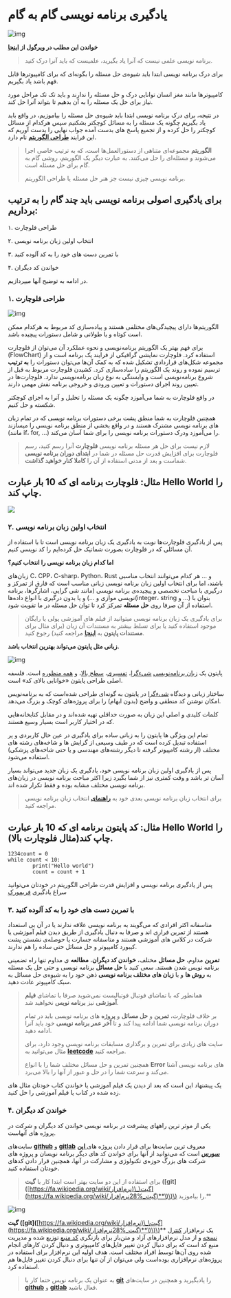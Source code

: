 # یادگیری برنامه نویسی گام به گام

![img](https://files.virgool.io/upload/users/34548/posts/crhhzo72dpkg/vhzcikrvfxl9.jpeg)

**خواندن این مطلب در ویرگول از** [**اینجا**](https://vrgl.ir/RTctL)

> برنامه نویسی علمی نیست که آنرا یاد بگیرید، علمیست که باید آنرا درک کنید.

برای درک برنامه نویسی ابتدا باید شیوه‌ی حل مسئله را بگونه‌ای که برای کامپیوترها قابل فهم باشد یاد بگیریم.

کامپیوترها مانند مغز انسان توانایی درک و حل مسئله را ندارند و باید تک تک مراحل مورد نیاز برای حل یک مسئله را به آن بدهیم تا بتواند آنرا حل کند.

در نتیجه، برای درک برنامه نویسی ابتدا باید شیوه‌ی حل مسئله را بیاموزیم، در واقع باید یاد بگیریم چگونه یک مسئله‌ را به مسائل کوچکتر بشکنیم سپس هرکدام از مسائل کوچکتر را حل کرده و از تجمیع پاسخ های بدست آمده جواب نهایی را بدست آوریم که این فرایند [**طراحی الگوریتم**](https://fa.wikipedia.org/wiki/الگوریتم) نام دارد.

> **الگوریتم** مجموعه‌ای متناهی از دستورالعمل‌ها است، که به ترتیب خاصی اجرا می‌شوند و مسئله‌ای را حل می‌کنند. به عبارت دیگر یک الگوریتم، روشی گام به گام برای حل مسئله است.
>
> برنامه نویسی چیزی نیست جز هنر حل مسئله یا طراحی الگوریتم.

## برای یادگیری اصولی برنامه نویسی باید چند گام را به ترتیب برداریم:

۱. طراحی فلوچارت

۲. انتخاب اولین زبان برنامه نویسی

۳. با تمرین دست های خود را به کد آلوده کنید

۴. خواندن کد دیگران

در ادامه به توضیح آنها میپردازیم.

### ۱. طراحی فلوچارت

![img](https://files.virgool.io/upload/users/34548/posts/crhhzo72dpkg/2r38ky3hklaa.png)

الگوریتم‌ها دارای پیچیدگی‌های مختلفی هستند و پیاده‌سازی کد مربوط به هرکدام ممکن است کوتاه و یا طولانی و شامل دستورات پیچیده باشد.

برای فهم بهتر یک الگوریتم برنامه‌نویسی و نحوه عملکرد آن می‌توان از فلوچارت \(FlowChart\) استفاده کرد. فلوچارت نمایشی گرافیکی از فرایند یک برنامه است و از مجموعه شکل‌های قراردادی تشکیل شده که به کمک آن‌ها می‌توان دستورات را **به ترتیب** ترسیم نموده و روند یک الگوریتم را ساده‌سازی کرد. کشیدن فلوچارت مربوط به قبل از شروع برنامه‌نویسی است و وابستگی به نوع زبان برنامه‌نویسی ندارد. فلوچارت‌ها در تعیین روند اجرای دستورات و تعیین ورودی و خروجی برنامه نقش مهمی دارند.

در واقع فلوچارت به شما می‌آموزد چگونه یک مسئله را تحلیل و آنرا به اجزای کوچکتر شکسته و حل کنیم.

همچنین فلوچارت به شما منطق پشت برخی دستورات برنامه نویسی که در تمام زبان های برنامه نویسی مشترک هستند و در واقع بخشی از منطق برنامه نویسی را میسازند \(مانند if، for, ...\) را می‌آموزد ودرک دستورات برنامه نویسی را برای شما آسان می‌کند.

> لازم نیست برای حل هر مسئله برنامه نویسی **فلوچارت** آنرا رسم کنید، رسم فلوچارت برای افزایش قدرت حل مسئله در شما در **ابتدای دوران برنامه نویسی** شماست و بعد از مدتی استفاده از آن را **کاملا کنار خواهید گذاشت**.

## مثال: فلوچارت برنامه ای که 10 بار عبارت Hello World را چاپ کند.

![ ](https://files.virgool.io/upload/users/34548/posts/crhhzo72dpkg/qa1ktiookbfp.png)

### ۲. انتخاب اولین زبان برنامه نویسی

پس از یادگیری فلوچارت‌‌ها نوبت به یادگیری یک زبان برنامه نویسی است تا با استفاده از آن مسائلی که در فلوچارت بصورت شماتیک حل کرده‌ایم را کد نویسی کنیم.

**اما کدام زبان برنامه نویسی را انتخاب کنیم؟**

زبان‌های C، CPP، C-sharp، Python، Rust و ... هر کدام می‌توانند انتخاب مناسبی باشند، اما برای انتخاب اولین زبان‌ برنامه نویسی زبانی مناسب است که فارق از تمرکز و درگیری با مباحث تخصصی و پیچیده‌ی برنامه نویسی \(مانند شی گرایی، اشارگرها، برنامه نویسی موازی و ...\) و یا بدون درگیری با انواع داده‌ها‌‌\(integer، string و ...\) بتوان با استفاده از آن صرفا روی **حل مسئله** تمرکز کرد تا توان حل مسئله در ما تقویت شود.

> برای یادگیری یک زبان برنامه نویسی میتوانید از فیلم های آموزشی پولی یا رایگان موجود استفاده کنید یا برای تسلط بیشتر به مستندات آن زبان \(برای مثال برای **مستندات پایتون** به [**اینجا**](https://docs.python.org/3/) مراجعه کنید\) رجوع کنید.

**زبانی مثل پایتون می‌تواند بهترین انتخاب باشد.**

![img](https://files.virgool.io/upload/users/34548/posts/crhhzo72dpkg/kosk3pm3fej6.jpeg)

پایتون یک [زبان برنامه‌نویسی](https://fa.wikipedia.org/wiki/زبان_برنامه‌نویسی) [شیءگرا](https://fa.wikipedia.org/wiki/برنامه‌نویسی_شیءگرا)، [تفسیری](https://fa.wikipedia.org/wiki/زبان_تفسیری)، [سطح بالا](https://fa.wikipedia.org/wiki/زبان_برنامه‌نویسی_سطح_بالا)، و [همه منظوره](https://fa.wikipedia.org/wiki/زبان_برنامه‌نویسی_عمومی) است. فلسفه اصلی طراحی پایتون «خوانایی بالای کد» است.

ساختار زبانی و دیدگاه [شیءگرا](https://fa.wikipedia.org/wiki/برنامه‌نویسی_شیءگرا) در پایتون به گونه‌ای طراحی شده‌است که به برنامه‌نویس امکان نوشتن کد منطقی و واضح \(بدون ابهام\) را برای پروژه‌های کوچک و بزرگ می‌دهد.

کلمات کلیدی و اصلی این زبان به صورت حداقلی تهیه شده‌اند و در مقابل کتابخانه‌هایی که در اختیار کاربر است بسیار وسیع هستند.

تمام این ویژگی ها پایتون را به زبانی ساده برای یادگیری در عین حال کاربردی و پر استفاده تبدیل کرده است که در طیف وسیعی از گرایش ها و شاخه‌های رشته های مختلف \(از رشته کامپیوتر گرفته تا دیگر رشته‌های مهندسی و یا حتی شاخه‌های پزشکی\) استفاده می‌شود.

پس از یادگیری اولین زبان برنامه نویسی خود، یادگیری یک زبان جدید می‌تواند بسیار آسان تر باشد و وقت کمتری نیز از شما بگیرد زیرا اکثر مباحث برنامه نویسی در زبان‌های برنامه نویسی مختلف مشابه بوده و فقط تکرار شده اند.

> برای انتخاب زبان برنامه نویسی بعدی خود به [**راهنمای**](http://linuxbook.ir/chapters/which_programming_language.html) انتخاب زبان برنامه نویسی مراجعه کنید.

## مثال: کد پایتون برنامه ای که 10 بار عبارت Hello World را چاپ کند\(مثال فلوچارت بالا\).

```text
1234count = 0
while count < 10:
        print("Hello world")
        count = count + 1
```

پس از یادگیری برنامه نویسی و افزایش قدرت طراحی الگوریتم در خودتان می‌توانید سراغ یادگیری [فریمورک](https://en.wikipedia.org/wiki/Software_framework)

### ۳. با تمرین دست های خود را به کد آلوده کنید

متاسفانه اکثر افرادی که می‌گویند به برنامه نویسی علاقه ندارند یا در آن بی استعداد هستند از تمرین فراری اند و صرفا به دنبال یادگیری از طریق دیدن فیلم آموزشی یا شرکت در کلاس های آموزشی هستند و متاسفانه جسارت یا حوصله‌ی نشستن پشت کیبورد کامپیوتر و حل مسائل حتی ساده را هم ندارند.

**تمرین** مداوم، **حل مسائل** مختلف، **خواندن کد دیگران**، **مطالعه** ی مداوم تنها راه تضمینی برنامه نویس شدن هستند. سعی کنید با **حل مسائل** برنامه نویسی و حتی حل یک مسئله به **روش ها** و با **زبان‌ های مختلف برنامه نویسی** ذهن خود را به شیوه‌ی حل مسائل به سبک کامپیوتر عادت دهید.

> همانطور که با تماشای فوتبال فوتبالیست نمی‌شوید صرفا با تماشای **فیلم آموزشی** نیز **برنامه نویس** نخواهید شد.
>
> بر خلاف فلوچارت، **تمرین** و **حل مسائل** و **پروژه** های برنامه نویسی باید در تمام دوران برنامه نویسی شما ادامه پیدا کند و تا **آخر عمر برنامه نویسی** خود باید آنرا ادامه دهید.
>
> سایت های زیادی برای تمرین و برگذاری مسابقات برنامه نویسی وجود دارد، برای مثال می‌توانید به [**leetcode**](https://leetcode.com/) مراجعه کنید.
>
> همچنین تمرین و حل مسائل مختلف شما را با انواع **Error** های برنامه نویسی آشنا می‌کند و سرعت شما را در حل و عبور از آنها را بالا می‌برد.

یک پیشنهاد این است که بعد از دیدن یک فیلم آموزشی یا خواندن کتاب خودتان مثال های زده شده در کتاب یا فیلم آموزشی را حل کنید.

### ۴. خواندن کد دیگران

یکی از موثر ترین راههای پیشرفت در برنامه نویسی خواندن کد دیگران و شرکت در پروژه های آنهاست.

سایت‌های [**github**](https://github.com/) و [**gitlab**](https://gitlab.com/) معروف ترین سایت‌ها برای قرار دادن پروژه های[ **اپن سورس**](https://fa.wikipedia.org/wiki/متن‌باز) است که می‌توانید از آنها برای خواندن کد های دیگر برنامه نویسان و پروژه های شرکت ‌های بزرگ حوزه‌ی تکنولوژی و مشارکت در آنها، همچنین قرار دادن کدهای خودتان استفاده کنید.

> برای استفاده از این دو سایت بهتر است ابتدا کار با **گیت \(\[git\]\(**[https://fa.wikipedia.org/wiki/گیت\_\(نرم‌افزار](https://fa.wikipedia.org/wiki/گیت_%28نرم‌افزار)**\)\)\) را بیاموزید.**

![img](https://files.virgool.io/upload/users/34548/posts/crhhzo72dpkg/zsfwztnzdsd2.png)

**گیت \(\[git\]\(**[https://fa.wikipedia.org/wiki/گیت\_\(نرم‌افزار](https://fa.wikipedia.org/wiki/گیت_%28نرم‌افزار)**\)\)\)** یک نرم‌افزار [کنترل نسخه](https://fa.wikipedia.org/wiki/کنترل_نسخه) و از مدل نرم‌افزارهای آزاد و متن‌باز برای بازنگری [کد منبع](https://fa.wikipedia.org/wiki/کد_منبع) توزیع شده و مدیریت منبع کد است که برای دنبال کردن تغییر فایل‌های کامپیوتری و دنبال کردن کارهای انجام شده روی آن‌ها توسط افراد مختلف است. هدف اولیه این نرم‌افزار برای استفاده در پروژه‌های نرم‌افزاری بوده‌است ولی می‌توان از آن تنها برای دنبال کردن تغییر فایل‌ها هم استفاده کرد.

> به عنوان یک برنامه نویس حتما کار با [**git**](https://faradars.org/courses/fvgit9609-git-github-gitlab) را یادبگیرید و همچنین در سایت‌های [**github**](https://github.com/) و [**gitlab**](https://gitlab.com/) فعال باشید.

